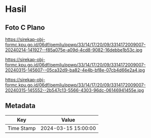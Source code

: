 # Hasil

## Foto C Plano

https://sirekap-obj-formc.kpu.go.id/06df/pemilu/ppwp/33/14/17/20/09/3314172009007-20240214-141927--f85a075e-a09d-4cd8-9082-16debbe1b53c.jpg

https://sirekap-obj-formc.kpu.go.id/06df/pemilu/ppwp/33/14/17/20/09/3314172009007-20240315-145607--05ca32d9-ba82-4e4b-bf8e-07cb4d66e2a4.jpg

https://sirekap-obj-formc.kpu.go.id/06df/pemilu/ppwp/33/14/17/20/09/3314172009007-20240315-145552--2b547c13-5566-4303-96dc-06146941455e.jpg


## Metadata

| Key        | Value               |
| ---------- | ------------------- |
| Time Stamp | 2024-03-15 15:00:00 |



